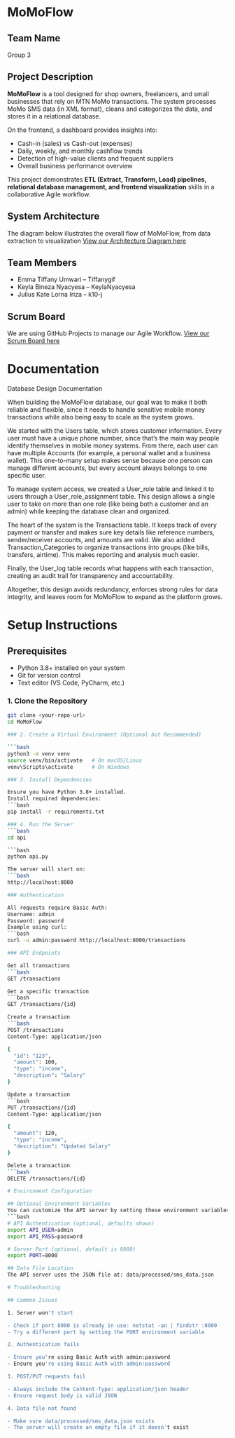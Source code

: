 # MoMoFlow

## Team Name
Group 3

## Project Description
**MoMoFlow** is a tool designed for shop owners, freelancers, and small businesses that rely on MTN MoMo transactions. The system processes MoMo SMS data (in XML format), cleans and categorizes the data, and stores it in a relational database.  

On the frontend, a dashboard provides insights into:
- Cash-in (sales) vs Cash-out (expenses)  
- Daily, weekly, and monthly cashflow trends  
- Detection of high-value clients and frequent suppliers  
- Overall business performance overview  

This project demonstrates **ETL (Extract, Transform, Load) pipelines, relational database management, and frontend visualization** skills in a collaborative Agile workflow.

## System Architecture

The diagram below illustrates the overall flow of MoMoFlow, from data extraction to visualization
[View our Architecture Diagram here](https://app.diagrams.net/#G1eqeeRP8Qi9qhRQbUf0_CcVbUrzm4lOa5#%7B%22pageId%22%3A%22KhwDIHSNujK45m27qN_c%22%7D)


## Team Members
- Emma Tiffany Umwari – Tiffanygif 
- Keyla Bineza Nyacyesa – KeylaNyacyesa  
- Julius Kate Lorna Iriza – k10-j  

## Scrum Board 
We are using GitHub Projects to manage our Agile Workflow.
[View our Scrum Board here](https://github.com/users/Tiffany-gif/projects/1)

# Documentation
Database Design Documentation

When building the MoMoFlow database, our goal was to make it both reliable and flexible, since it needs to handle sensitive mobile money transactions while also being easy to scale as the system grows.

We started with the Users table, which stores customer information. Every user must have a unique phone number, since that’s the main way people identify themselves in mobile money systems. From there, each user can have multiple Accounts (for example, a personal wallet and a business wallet). This one-to-many setup makes sense because one person can manage different accounts, but every account always belongs to one specific user.

To manage system access, we created a User_role table and linked it to users through a User_role_assignment table. This design allows a single user to take on more than one role (like being both a customer and an admin) while keeping the database clean and organized.

The heart of the system is the Transactions table. It keeps track of every payment or transfer and makes sure key details like reference numbers, sender/receiver accounts, and amounts are valid. We also added Transaction_Categories to organize transactions into groups (like bills, transfers, airtime). This makes reporting and analysis much easier.

Finally, the User_log table records what happens with each transaction, creating an audit trail for transparency and accountability.

Altogether, this design avoids redundancy, enforces strong rules for data integrity, and leaves room for MoMoFlow to expand as the platform grows.

# Setup Instructions

## Prerequisites

- Python 3.8+ installed on your system
- Git for version control
- Text editor (VS Code, PyCharm, etc.)

### 1. Clone the Repository
```bash
git clone <your-repo-url>
cd MoMoFlow

### 2. Create a Virtual Environment (Optional but Recommended)

```bash
python3 -m venv venv
source venv/bin/activate   # On macOS/Linux
venv\Scripts\activate      # On Windows

### 3. Install Dependencies

Ensure you have Python 3.8+ installed.
Install required dependencies:
```bash
pip install -r requirements.txt

### 4. Run the Server
```bash
cd api

```bash
python api.py

The server will start on:
```bash
http://localhost:8000

### Authentication 

All requests require Basic Auth:
Username: admin
Password: password
Example using curl:
```bash
curl -u admin:password http://localhost:8000/transactions

### API Endpoints

Get all transactions
```bash
GET /transactions

Get a specific transaction
```bash
GET /transactions/{id}

Create a transaction
```bash
POST /transactions
Content-Type: application/json

{
  "id": "123",
  "amount": 100,
  "type": "income",
  "description": "Salary"
}

Update a transaction
```bash
PUT /transactions/{id}
Content-Type: application/json

{
  "amount": 120,
  "type": "income",
  "description": "Updated Salary"
}

Delete a transaction
```bash
DELETE /transactions/{id}

# Environment Configuration

## Optional Environment Variables
You can customize the API server by setting these environment variables:
```bash
# API Authentication (optional, defaults shown)
export API_USER=admin
export API_PASS=password

# Server Port (optional, default is 8000)
export PORT=8000

## Data File Location
The API server uses the JSON file at: data/processed/sms_data.json

# Troubleshooting

## Common Issues

1. Server won't start

- Check if port 8000 is already in use: netstat -an | findstr :8000
- Try a different port by setting the PORT environment variable

2. Authentication fails

- Ensure you're using Basic Auth with admin:password
- Ensure you're using Basic Auth with admin:password

3. POST/PUT requests fail

- Always include the Content-Type: application/json header
- Ensure request body is valid JSON

4. Data file not found

- Make sure data/processed/sms_data.json exists
- The server will create an empty file if it doesn't exist